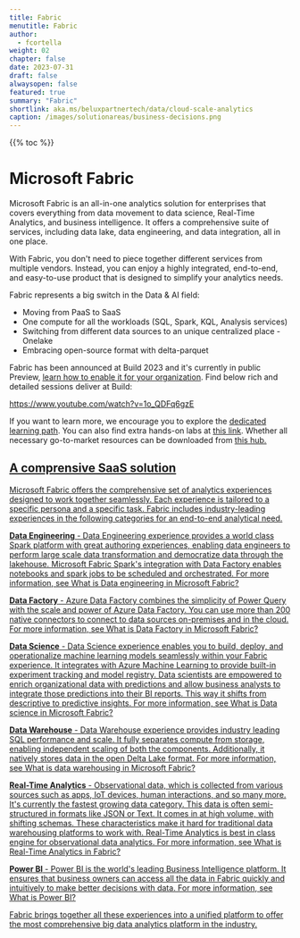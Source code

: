 ```yaml
---
title: Fabric
menutitle: Fabric
author: 
  - fcortella
weight: 02
chapter: false
date: 2023-07-31
draft: false
alwaysopen: false
featured: true
summary: "Fabric"
shortlink: aka.ms/beluxpartnertech/data/cloud-scale-analytics
caption: /images/solutionareas/business-decisions.png
---
```

{{% toc %}}

# Microsoft Fabric

Microsoft Fabric is an all-in-one analytics solution for enterprises that covers everything from data movement to data science, Real-Time Analytics, and business intelligence. It offers a comprehensive suite of services, including data lake, data engineering, and data integration, all in one place. 

With Fabric, you don't need to piece together different services from multiple vendors. Instead, you can enjoy a highly integrated, end-to-end, and easy-to-use product that is designed to simplify your analytics needs.

Fabric represents a big switch in the Data & AI field:
- Moving from PaaS to SaaS
- One compute for all the workloads (SQL, Spark, KQL, Analysis services)
- Switching from different data sources to an unique centralized place - Onelake 
- Embracing open-source format with delta-parquet 

Fabric has been announced at Build 2023 and it's currently in public Preview, [<u>learn how to enable it for your organization</u>](https://learn.microsoft.com/en-us/fabric/admin/fabric-switch). Find below rich and detailed sessions deliver at Build:

[<u>https://www.youtube.com/watch?v=1o_QDFq6gzE</u>](https://www.youtube.com/watch?v=1o_QDFq6gzE)


If you want to learn more, we encourage you to explore the [<u>dedicated learning path</u>](https://learn.microsoft.com/en-us/training/paths/get-started-fabric/). You can also find extra hands-on labs at [<u>this link</u>](https://learn.microsoft.com/en-us/fabric/get-started/end-to-end-tutorials). Whether all necessary go-to-market resources can be downloaded from <u>[<u>this hub.</u>](https://partner.microsoft.com/en-us/asset/collection/fabric-readiness-and-enablement-resources#/)

## A comprensive SaaS solution

Microsoft Fabric offers the comprehensive set of analytics experiences designed to work together seamlessly. Each experience is tailored to a specific persona and a specific task. Fabric includes industry-leading experiences in the following categories for an end-to-end analytical need.

**Data Engineering** - Data Engineering experience provides a world class Spark platform with great authoring experiences, enabling data engineers to perform large scale data transformation and democratize data through the lakehouse. Microsoft Fabric Spark's integration with Data Factory enables notebooks and spark jobs to be scheduled and orchestrated. For more information, see What is Data engineering in Microsoft Fabric?

**Data Factory** - Azure Data Factory combines the simplicity of Power Query with the scale and power of Azure Data Factory. You can use more than 200 native connectors to connect to data sources on-premises and in the cloud. For more information, see What is Data Factory in Microsoft Fabric?

**Data Science** - Data Science experience enables you to build, deploy, and operationalize machine learning models seamlessly within your Fabric experience. It integrates with Azure Machine Learning to provide built-in experiment tracking and model registry. Data scientists are empowered to enrich organizational data with predictions and allow business analysts to integrate those predictions into their BI reports. This way it shifts from descriptive to predictive insights. For more information, see What is Data science in Microsoft Fabric?

**Data Warehouse** - Data Warehouse experience provides industry leading SQL performance and scale. It fully separates compute from storage, enabling independent scaling of both the components. Additionally, it natively stores data in the open Delta Lake format. For more information, see What is data warehousing in Microsoft Fabric?

**Real-Time Analytics** - Observational data, which is collected from various sources such as apps, IoT devices, human interactions, and so many more. It's currently the fastest growing data category. This data is often semi-structured in formats like JSON or Text. It comes in at high volume, with shifting schemas. These characteristics make it hard for traditional data warehousing platforms to work with. Real-Time Analytics is best in class engine for observational data analytics. For more information, see What is Real-Time Analytics in Fabric?

**Power BI** - Power BI is the world's leading Business Intelligence platform. It ensures that business owners can access all the data in Fabric quickly and intuitively to make better decisions with data. For more information, see What is Power BI?

Fabric brings together all these experiences into a unified platform to offer the most comprehensive big data analytics platform in the industry.
